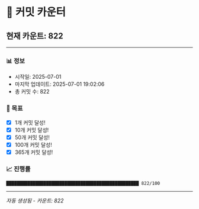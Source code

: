 # 🔢 커밋 카운터

## 현재 카운트: 822

---

### 📊 정보
- 시작일: 2025-07-01
- 마지막 업데이트: 2025-07-01 19:02:06
- 총 커밋 수: 822

### 🎯 목표
- [x] 1개 커밋 달성!
- [x] 10개 커밋 달성!
- [x] 50개 커밋 달성!
- [x] 100개 커밋 달성!
- [x] 365개 커밋 달성!

### 📈 진행률
```
██████████████████████████████████████████████████ 822/100
```

---
*자동 생성됨 - 카운트: 822*
